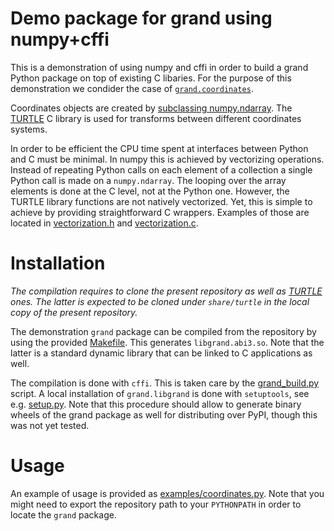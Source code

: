 # Demo package for grand using numpy+cffi

This is a demonstration of using numpy and cffi in order to build a grand Python
package on top of existing C libaries. For the purpose of this demonstration
we condider the case of [`grand.coordinates`](grand/coordinates.py).

Coordinates objects are created by [subclassing
numpy.ndarray](https://numpy.org/doc/stable/user/basics.subclassing.html#). The
[TURTLE](https://niess.github.io/turtle-pages/) C library is used for
transforms between different coordinates systems.

In order to be efficient the CPU time spent at interfaces between Python and C
must be minimal. In numpy this is achieved by vectorizing operations.  Instead
of repeating Python calls on each element of a collection a single Python call
is made on a `numpy.ndarray`. The looping over the array elements is done at the
C level, not at the Python one. However, the TURTLE library functions are not
natively vectorized.  Yet, this is simple to achieve by providing
straightforward C wrappers. Examples of those are located in
[vectorization.h](grand/c/include/vectorization.h) and
[vectorization.c](grand/c/src/vectorization.c).


# Installation

_The compilation requires to clone the present repository as well as
[TURTLE](https://github.com/niess/turtle) ones. The latter is expected to be
cloned under `share/turtle` in the local copy of the present repository._

The demonstration `grand` package can be compiled from the repository by using
the provided [Makefile](Makefile). This generates `libgrand.abi3.so`. Note that
the latter is a standard dynamic library that can be linked to C applications as
well.

The compilation is done with `cffi`. This is taken care by the
[grand_build.py](grand/grand_build.py) script. A local installation of
`grand.libgrand` is done with `setuptools`, see e.g. [setup.py](setup.py).
Note that this procedure should allow to generate binary wheels of the grand
package as well for distributing over PyPI, though this was not yet tested.


# Usage

An example of usage is provided as
[examples/coordinates.py](examples/coordinates.py). Note that you might need to
export the repository path to your `PYTHONPATH` in order to locate the `grand`
package.
